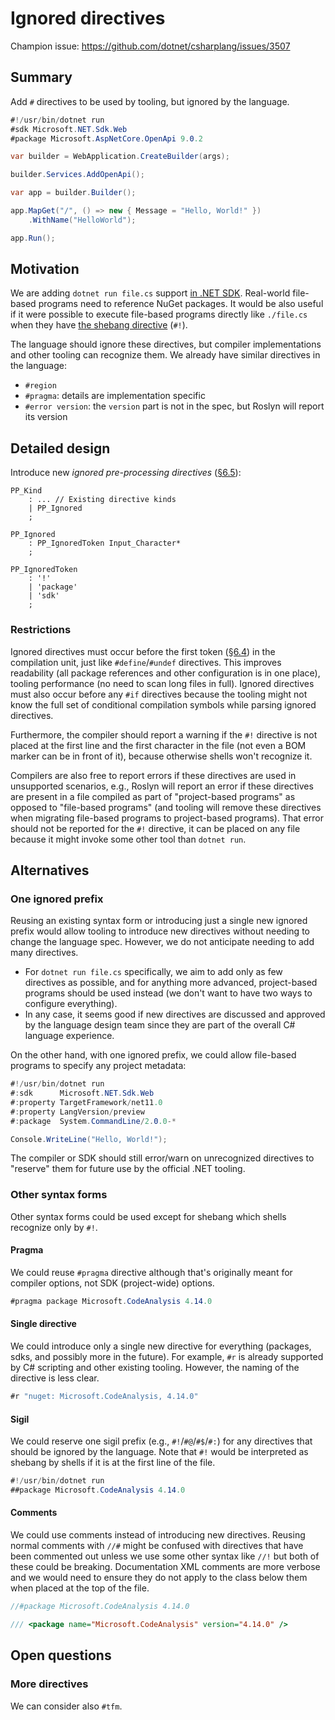 # Ignored directives

Champion issue: <https://github.com/dotnet/csharplang/issues/3507>

## Summary

Add `#` directives to be used by tooling, but ignored by the language.

```cs
#!/usr/bin/dotnet run
#sdk Microsoft.NET.Sdk.Web
#package Microsoft.AspNetCore.OpenApi 9.0.2

var builder = WebApplication.CreateBuilder(args);

builder.Services.AddOpenApi();

var app = builder.Builder();

app.MapGet("/", () => new { Message = "Hello, World!" })
    .WithName("HelloWorld");

app.Run();
```

## Motivation

We are adding `dotnet run file.cs` support [in .NET SDK][dotnet-run-file].
Real-world file-based programs need to reference NuGet packages.
It would be also useful if it were possible to execute file-based programs directly like `./file.cs` when they have [the shebang directive][shebang] (`#!`).

The language should ignore these directives, but compiler implementations and other tooling can recognize them.
We already have similar directives in the language:
- `#region`
- `#pragma`: details are implementation specific
- `#error version`: the `version` part is not in the spec, but Roslyn will report its version

## Detailed design

Introduce new *ignored pre-processing directives* ([§6.5][directives]):

```antlr
PP_Kind
    : ... // Existing directive kinds
    | PP_Ignored
    ;

PP_Ignored
    : PP_IgnoredToken Input_Character*
    ;

PP_IgnoredToken
    : '!'
    | 'package'
    | 'sdk'
    ;
```

### Restrictions

Ignored directives must occur before the first token ([§6.4][tokens]) in the compilation unit, just like `#define`/`#undef` directives.
This improves readability (all package references and other configuration is in one place), tooling performance (no need to scan long files in full).
Ignored directives must also occur before any `#if` directives because the tooling might not know the full set of conditional compilation symbols while parsing ignored directives.

Furthermore, the compiler should report a warning if the `#!` directive is not placed at the first line and the first character in the file
(not even a BOM marker can be in front of it), because otherwise shells won't recognize it.

Compilers are also free to report errors if these directives are used in unsupported scenarios,
e.g., Roslyn will report an error if these directives are present in a file compiled as part of "project-based programs" as opposed to "file-based programs"
(and tooling will remove these directives when migrating file-based programs to project-based programs).
That error should not be reported for the `#!` directive, it can be placed on any file because it might invoke some other tool than `dotnet run`.

<!--
## Drawbacks
-->

## Alternatives

### One ignored prefix

Reusing an existing syntax form or introducing just a single new ignored prefix
would allow tooling to introduce new directives without needing to change the language spec.
However, we do not anticipate needing to add many directives.
- For `dotnet run file.cs` specifically, we aim to add only as few directives as possible,
  and for anything more advanced, project-based programs should be used instead
  (we don't want to have two ways to configure everything).
- In any case, it seems good if new directives are discussed and approved by the language design team
  since they are part of the overall C# language experience.

On the other hand, with one ignored prefix, we could allow file-based programs to specify any project metadata:

```cs
#!/usr/bin/dotnet run
#:sdk      Microsoft.NET.Sdk.Web
#:property TargetFramework/net11.0
#:property LangVersion/preview
#:package  System.CommandLine/2.0.0-*

Console.WriteLine("Hello, World!");
```

The compiler or SDK should still error/warn on unrecognized directives to "reserve" them for future use by the official .NET tooling.

### Other syntax forms

Other syntax forms could be used except for shebang which shells recognize only by `#!`.

#### Pragma

We could reuse `#pragma` directive although that's originally meant for compiler options, not SDK (project-wide) options.

```cs
#pragma package Microsoft.CodeAnalysis 4.14.0
```

#### Single directive

We could introduce only a single new directive for everything (packages, sdks, and possibly more in the future).
For example, `#r` is already supported by C# scripting and other existing tooling.
However, the naming of the directive is less clear.

```cs
#r "nuget: Microsoft.CodeAnalysis, 4.14.0"
```

#### Sigil

We could reserve one sigil prefix (e.g., `#!`/`#@`/`#$`/`#:`) for any directives that should be ignored by the language.
Note that `#!` would be interpreted as shebang by shells if it is at the first line of the file.

```cs
#!/usr/bin/dotnet run
##package Microsoft.CodeAnalysis 4.14.0
```

#### Comments

We could use comments instead of introducing new directives.
Reusing normal comments with `//#` might be confused with directives that have been commented out unless we use some other syntax like `//!` but both of these could be breaking.
Documentation XML comments are more verbose and we would need to ensure they do not apply to the class below them when placed at the top of the file.

```cs
//#package Microsoft.CodeAnalysis 4.14.0
```

```cs
/// <package name="Microsoft.CodeAnalysis" version="4.14.0" />
```

## Open questions

### More directives

We can consider also `#tfm`.

<!--
## Links
-->

[dotnet-run-file]: https://github.com/dotnet/sdk/pull/46915
[shebang]: https://en.wikipedia.org/wiki/Shebang_%28Unix%29
[tokens]: https://github.com/dotnet/csharpstandard/blob/f885375267570784d8d529d94893555494781abb/standard/lexical-structure.md#64-tokens
[directives]: https://github.com/dotnet/csharpstandard/blob/f885375267570784d8d529d94893555494781abb/standard/lexical-structure.md#65-pre-processing-directives
